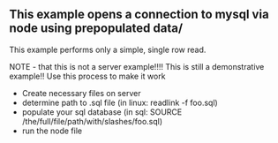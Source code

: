 ## This example opens a connection to mysql via node using prepopulated data/

This example performs only a simple, single row read.

NOTE - that this is not a server example!!!! This is still a demonstrative example!! Use this process to make it work
  * Create necessary files on server
  * determine path to .sql file (in linux: readlink -f foo.sql)
  * populate your sql database (in sql: SOURCE /the/full/file/path/with/slashes/foo.sql) 
  * run the node file